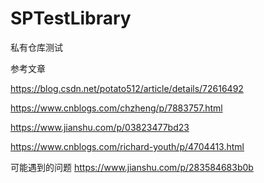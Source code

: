 # SPTestLibrary
私有仓库测试

参考文章

https://blog.csdn.net/potato512/article/details/72616492

https://www.cnblogs.com/chzheng/p/7883757.html

https://www.jianshu.com/p/03823477bd23

https://www.cnblogs.com/richard-youth/p/4704413.html

可能遇到的问题
https://www.jianshu.com/p/283584683b0b
